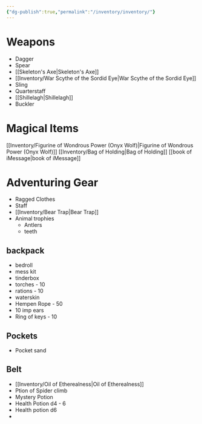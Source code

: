 ```yaml
---
{"dg-publish":true,"permalink":"/inventory/inventory/"}
---
```



# Weapons
- Dagger
- Spear
- [[Skeleton's Axe\|Skeleton's Axe]]
- [[Inventory/War Scythe of the Sordid Eye\|War Scythe of the Sordid Eye]]
- Sling
- Quarterstaff
- [[Shillelagh\|Shillelagh]]
- Buckler

# Magical Items
[[Inventory/Figurine of Wondrous Power (Onyx Wolf)\|Figurine of Wondrous Power (Onyx Wolf)]]
[[Inventory/Bag of Holding\|Bag of Holding]]
[[book of iMessage\|book of iMessage]]

# Adventuring Gear
- Ragged Clothes
- Staff
- [[Inventory/Bear Trap\|Bear Trap]]
- Animal trophies
	- Antlers
	- teeth


## backpack
- bedroll
- mess kit
- tinderbox
- torches - 10
- rations - 10
- waterskin
- Hempen Rope - 50
- 10 imp ears
- Ring of keys - 10

## Pockets
- Pocket sand

## Belt
- [[Inventory/Oil of Etherealness\|Oil of Etherealness]]
- Ption of Spider climb
- Mystery Potion
- Health Potion d4 - 6
- Health potion d6
- 